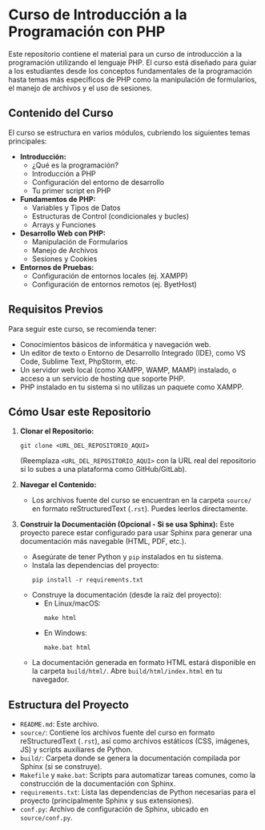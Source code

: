# Curso de Introducción a la Programación con PHP

Este repositorio contiene el material para un curso de introducción a la programación utilizando el lenguaje PHP. El curso está diseñado para guiar a los estudiantes desde los conceptos fundamentales de la programación hasta temas más específicos de PHP como la manipulación de formularios, el manejo de archivos y el uso de sesiones.

## Contenido del Curso

El curso se estructura en varios módulos, cubriendo los siguientes temas principales:

*   **Introducción:**
    *   ¿Qué es la programación?
    *   Introducción a PHP
    *   Configuración del entorno de desarrollo
    *   Tu primer script en PHP
*   **Fundamentos de PHP:**
    *   Variables y Tipos de Datos
    *   Estructuras de Control (condicionales y bucles)
    *   Arrays y Funciones
*   **Desarrollo Web con PHP:**
    *   Manipulación de Formularios
    *   Manejo de Archivos
    *   Sesiones y Cookies
*   **Entornos de Pruebas:**
    *   Configuración de entornos locales (ej. XAMPP)
    *   Configuración de entornos remotos (ej. ByetHost)

## Requisitos Previos

Para seguir este curso, se recomienda tener:

*   Conocimientos básicos de informática y navegación web.
*   Un editor de texto o Entorno de Desarrollo Integrado (IDE), como VS Code, Sublime Text, PhpStorm, etc.
*   Un servidor web local (como XAMPP, WAMP, MAMP) instalado, o acceso a un servicio de hosting que soporte PHP.
*   PHP instalado en tu sistema si no utilizas un paquete como XAMPP.

## Cómo Usar este Repositorio

1.  **Clonar el Repositorio:**
    ```shell
    git clone <URL_DEL_REPOSITORIO_AQUI>
    ```
    (Reemplaza `<URL_DEL_REPOSITORIO_AQUI>` con la URL real del repositorio si lo subes a una plataforma como GitHub/GitLab).

2.  **Navegar el Contenido:**
    *   Los archivos fuente del curso se encuentran en la carpeta `source/` en formato reStructuredText (`.rst`). Puedes leerlos directamente.

3.  **Construir la Documentación (Opcional - Si se usa Sphinx):**
    Este proyecto parece estar configurado para usar Sphinx para generar una documentación más navegable (HTML, PDF, etc.).
    *   Asegúrate de tener Python y `pip` instalados en tu sistema.
    *   Instala las dependencias del proyecto:
        ```shell
        pip install -r requirements.txt
        ```
    *   Construye la documentación (desde la raíz del proyecto):
        *   En Linux/macOS:
            ```shell
            make html
            ```
        *   En Windows:
            ```shell
            make.bat html
            ```
    *   La documentación generada en formato HTML estará disponible en la carpeta `build/html/`. Abre `build/html/index.html` en tu navegador.

## Estructura del Proyecto

*   `README.md`: Este archivo.
*   `source/`: Contiene los archivos fuente del curso en formato reStructuredText (`.rst`), así como archivos estáticos (CSS, imágenes, JS) y scripts auxiliares de Python.
*   `build/`: Carpeta donde se genera la documentación compilada por Sphinx (si se construye).
*   `Makefile` y `make.bat`: Scripts para automatizar tareas comunes, como la construcción de la documentación con Sphinx.
*   `requirements.txt`: Lista las dependencias de Python necesarias para el proyecto (principalmente Sphinx y sus extensiones).
*   `conf.py`: Archivo de configuración de Sphinx, ubicado en `source/conf.py`.
